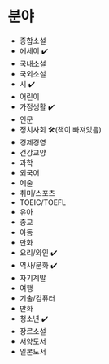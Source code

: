# 분야

- 종합소설
- 에세이 ✔️
- 국내소설
- 국외소설
- 시 ✔️
- 어린이
- 가정생활 ✔️
- 인문
- 정치사회 🛠(책이 빠져있음)
- 경제경영
- 건강교양
- 과학
- 외국어
- 예술
- 취미/스포츠
- TOEIC/TOEFL
- 유아
- 종교
- 아동
- 만화
- 요리/와인 ✔️
- 역사/문화 ✔️
- 자기계발
- 여행
- 기술/컴퓨터
- 만화
- 청소년 ✔️
- 장르소설
- 서양도서
- 일본도서

